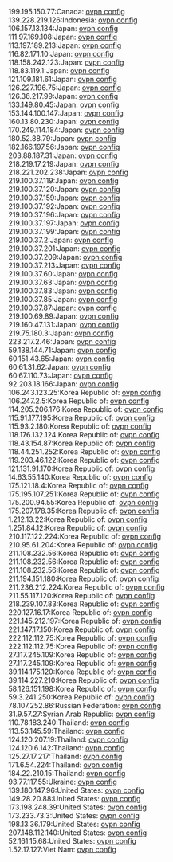 199.195.150.77:Canada: [ovpn config](vpn/199_195_150_77.ovpn)  
139.228.219.126:Indonesia: [ovpn config](vpn/139_228_219_126.ovpn)  
106.157.13.134:Japan: [ovpn config](vpn/106_157_13_134.ovpn)  
111.97.169.108:Japan: [ovpn config](vpn/111_97_169_108.ovpn)  
113.197.189.213:Japan: [ovpn config](vpn/113_197_189_213.ovpn)  
116.82.171.10:Japan: [ovpn config](vpn/116_82_171_10.ovpn)  
118.158.242.123:Japan: [ovpn config](vpn/118_158_242_123.ovpn)  
118.83.119.1:Japan: [ovpn config](vpn/118_83_119_1.ovpn)  
121.109.181.61:Japan: [ovpn config](vpn/121_109_181_61.ovpn)  
126.227.196.75:Japan: [ovpn config](vpn/126_227_196_75.ovpn)  
126.36.217.99:Japan: [ovpn config](vpn/126_36_217_99.ovpn)  
133.149.80.45:Japan: [ovpn config](vpn/133_149_80_45.ovpn)  
153.144.100.147:Japan: [ovpn config](vpn/153_144_100_147.ovpn)  
160.13.80.230:Japan: [ovpn config](vpn/160_13_80_230.ovpn)  
170.249.114.184:Japan: [ovpn config](vpn/170_249_114_184.ovpn)  
180.52.88.79:Japan: [ovpn config](vpn/180_52_88_79.ovpn)  
182.166.197.56:Japan: [ovpn config](vpn/182_166_197_56.ovpn)  
203.88.187.31:Japan: [ovpn config](vpn/203_88_187_31.ovpn)  
218.219.17.219:Japan: [ovpn config](vpn/218_219_17_219.ovpn)  
218.221.202.238:Japan: [ovpn config](vpn/218_221_202_238.ovpn)  
219.100.37.119:Japan: [ovpn config](vpn/219_100_37_119.ovpn)  
219.100.37.120:Japan: [ovpn config](vpn/219_100_37_120.ovpn)  
219.100.37.159:Japan: [ovpn config](vpn/219_100_37_159.ovpn)  
219.100.37.192:Japan: [ovpn config](vpn/219_100_37_192.ovpn)  
219.100.37.196:Japan: [ovpn config](vpn/219_100_37_196.ovpn)  
219.100.37.197:Japan: [ovpn config](vpn/219_100_37_197.ovpn)  
219.100.37.199:Japan: [ovpn config](vpn/219_100_37_199.ovpn)  
219.100.37.2:Japan: [ovpn config](vpn/219_100_37_2.ovpn)  
219.100.37.201:Japan: [ovpn config](vpn/219_100_37_201.ovpn)  
219.100.37.209:Japan: [ovpn config](vpn/219_100_37_209.ovpn)  
219.100.37.213:Japan: [ovpn config](vpn/219_100_37_213.ovpn)  
219.100.37.60:Japan: [ovpn config](vpn/219_100_37_60.ovpn)  
219.100.37.63:Japan: [ovpn config](vpn/219_100_37_63.ovpn)  
219.100.37.83:Japan: [ovpn config](vpn/219_100_37_83.ovpn)  
219.100.37.85:Japan: [ovpn config](vpn/219_100_37_85.ovpn)  
219.100.37.87:Japan: [ovpn config](vpn/219_100_37_87.ovpn)  
219.100.69.89:Japan: [ovpn config](vpn/219_100_69_89.ovpn)  
219.160.47.131:Japan: [ovpn config](vpn/219_160_47_131.ovpn)  
219.75.180.3:Japan: [ovpn config](vpn/219_75_180_3.ovpn)  
223.217.2.46:Japan: [ovpn config](vpn/223_217_2_46.ovpn)  
59.138.144.71:Japan: [ovpn config](vpn/59_138_144_71.ovpn)  
60.151.43.65:Japan: [ovpn config](vpn/60_151_43_65.ovpn)  
60.61.31.62:Japan: [ovpn config](vpn/60_61_31_62.ovpn)  
60.67.110.73:Japan: [ovpn config](vpn/60_67_110_73.ovpn)  
92.203.18.166:Japan: [ovpn config](vpn/92_203_18_166.ovpn)  
106.243.123.25:Korea Republic of: [ovpn config](vpn/106_243_123_25.ovpn)  
106.247.2.5:Korea Republic of: [ovpn config](vpn/106_247_2_5.ovpn)  
114.205.206.176:Korea Republic of: [ovpn config](vpn/114_205_206_176.ovpn)  
115.91.177.195:Korea Republic of: [ovpn config](vpn/115_91_177_195.ovpn)  
115.93.2.180:Korea Republic of: [ovpn config](vpn/115_93_2_180.ovpn)  
118.176.132.124:Korea Republic of: [ovpn config](vpn/118_176_132_124.ovpn)  
118.43.154.87:Korea Republic of: [ovpn config](vpn/118_43_154_87.ovpn)  
118.44.251.252:Korea Republic of: [ovpn config](vpn/118_44_251_252.ovpn)  
119.203.46.122:Korea Republic of: [ovpn config](vpn/119_203_46_122.ovpn)  
121.131.91.170:Korea Republic of: [ovpn config](vpn/121_131_91_170.ovpn)  
14.63.55.140:Korea Republic of: [ovpn config](vpn/14_63_55_140.ovpn)  
175.121.18.4:Korea Republic of: [ovpn config](vpn/175_121_18_4.ovpn)  
175.195.107.251:Korea Republic of: [ovpn config](vpn/175_195_107_251.ovpn)  
175.200.94.55:Korea Republic of: [ovpn config](vpn/175_200_94_55.ovpn)  
175.207.178.35:Korea Republic of: [ovpn config](vpn/175_207_178_35.ovpn)  
1.212.13.22:Korea Republic of: [ovpn config](vpn/1_212_13_22.ovpn)  
1.251.84.12:Korea Republic of: [ovpn config](vpn/1_251_84_12.ovpn)  
210.117.122.224:Korea Republic of: [ovpn config](vpn/210_117_122_224.ovpn)  
210.95.61.204:Korea Republic of: [ovpn config](vpn/210_95_61_204.ovpn)  
211.108.232.56:Korea Republic of: [ovpn config](vpn/211_108_232_56.ovpn)  
211.108.232.56:Korea Republic of: [ovpn config](vpn/211_108_232_56.ovpn)  
211.108.232.56:Korea Republic of: [ovpn config](vpn/211_108_232_56.ovpn)  
211.194.151.180:Korea Republic of: [ovpn config](vpn/211_194_151_180.ovpn)  
211.236.212.224:Korea Republic of: [ovpn config](vpn/211_236_212_224.ovpn)  
211.55.117.120:Korea Republic of: [ovpn config](vpn/211_55_117_120.ovpn)  
218.239.107.83:Korea Republic of: [ovpn config](vpn/218_239_107_83.ovpn)  
220.127.16.17:Korea Republic of: [ovpn config](vpn/220_127_16_17.ovpn)  
221.145.212.197:Korea Republic of: [ovpn config](vpn/221_145_212_197.ovpn)  
221.147.17.150:Korea Republic of: [ovpn config](vpn/221_147_17_150.ovpn)  
222.112.112.75:Korea Republic of: [ovpn config](vpn/222_112_112_75.ovpn)  
222.112.112.75:Korea Republic of: [ovpn config](vpn/222_112_112_75.ovpn)  
27.117.245.109:Korea Republic of: [ovpn config](vpn/27_117_245_109.ovpn)  
27.117.245.109:Korea Republic of: [ovpn config](vpn/27_117_245_109.ovpn)  
39.114.175.120:Korea Republic of: [ovpn config](vpn/39_114_175_120.ovpn)  
39.114.227.210:Korea Republic of: [ovpn config](vpn/39_114_227_210.ovpn)  
58.126.151.198:Korea Republic of: [ovpn config](vpn/58_126_151_198.ovpn)  
59.3.241.250:Korea Republic of: [ovpn config](vpn/59_3_241_250.ovpn)  
78.107.252.86:Russian Federation: [ovpn config](vpn/78_107_252_86.ovpn)  
31.9.57.27:Syrian Arab Republic: [ovpn config](vpn/31_9_57_27.ovpn)  
110.78.183.240:Thailand: [ovpn config](vpn/110_78_183_240.ovpn)  
113.53.145.59:Thailand: [ovpn config](vpn/113_53_145_59.ovpn)  
124.120.207.19:Thailand: [ovpn config](vpn/124_120_207_19.ovpn)  
124.120.6.142:Thailand: [ovpn config](vpn/124_120_6_142.ovpn)  
125.27.17.217:Thailand: [ovpn config](vpn/125_27_17_217.ovpn)  
171.6.54.224:Thailand: [ovpn config](vpn/171_6_54_224.ovpn)  
184.22.210.15:Thailand: [ovpn config](vpn/184_22_210_15.ovpn)  
93.77.117.55:Ukraine: [ovpn config](vpn/93_77_117_55.ovpn)  
139.180.147.96:United States: [ovpn config](vpn/139_180_147_96.ovpn)  
149.28.20.88:United States: [ovpn config](vpn/149_28_20_88.ovpn)  
173.198.248.39:United States: [ovpn config](vpn/173_198_248_39.ovpn)  
173.233.73.3:United States: [ovpn config](vpn/173_233_73_3.ovpn)  
198.13.36.179:United States: [ovpn config](vpn/198_13_36_179.ovpn)  
207.148.112.140:United States: [ovpn config](vpn/207_148_112_140.ovpn)  
52.161.15.68:United States: [ovpn config](vpn/52_161_15_68.ovpn)  
1.52.17.127:Viet Nam: [ovpn config](vpn/1_52_17_127.ovpn)  
